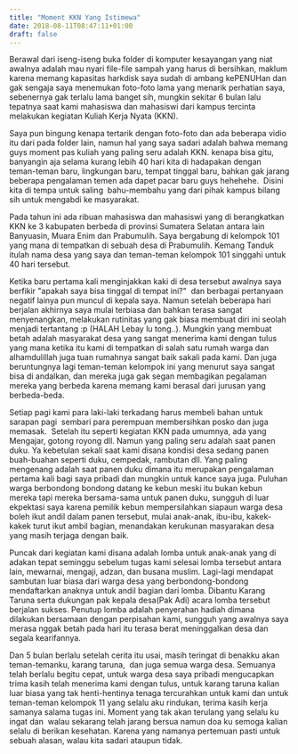 ```yaml
---
title: "Moment KKN Yang Istimewa"
date: 2018-08-11T08:47:11+01:00
draft: false
---
```


Berawal dari iseng-iseng buka folder di komputer kesayangan yang niat awalnya adalah mau nyari file-file sampah yang harus di bersihkan, maklum karena memang kapasitas harkdisk saya sudah di ambang kePENUHan dan gak sengaja saya menemukan foto-foto lama yang menarik perhatian saya, sebenernya gak terlalu lama
banget sih, mungkin sekitar 6 bulan lalu tepatnya saat kami mahasiswa dan mahasiswi dari kampus tercinta melakukan kegiatan Kuliah Kerja Nyata (KKN).


Saya pun bingung kenapa tertarik dengan foto-foto dan ada beberapa vidio itu dari pada folder lain, namun hal yang saya sadari adalah bahwa memang guys moment pas kuliah yang paling seru adalah KKN. kenapa bisa gitu, banyangin aja selama kurang lebih 40 hari kita di hadapakan dengan teman-teman baru, lingkungan baru, tempat tinggal baru, bahkan gak jarang beberapa pengalaman temen ada dapet pacar baru guys hehehehe.  Disini kita di tempa untuk saling  bahu-membahu yang dari pihak kampus bilang sih untuk mengabdi ke masyarakat.

Pada tahun ini ada ribuan mahasiswa dan mahasiswi yang di berangkatkan KKN ke 3 kabupaten berbeda di provinsi Sumatera Selatan antara lain Banyuasin, Muara Enim dan Prabumulih. Saya bergabung di kelompok 101 yang mana di tempatkan di sebuah desa di Prabumulih. Kemang Tanduk itulah nama desa yang saya dan teman-teman kelompok 101 singgahi untuk 40 hari tersebut.

Ketika baru pertama kali menginjakkan kaki di desa tersebut awalnya saya berfikir "apakah saya bisa tinggal di tempat ini?"  dan berbagai pertanyaan negatif lainya pun muncul di kepala saya. Namun setelah beberapa hari berjalan akhirnya saya mulai terbiasa dan bahkan terasa sangat menyenangkan, melakukan rutinitas yang gak biasa membuat diri ini seolah menjadi tertantang :p (HALAH Lebay lu tong..). Mungkin yang membuat betah adalah masyarakat desa yang sangat menerima kami dengan tulus yang mana ketika itu kami di tempatkan di salah satu rumah warga dan alhamdulillah juga tuan rumahnya sangat baik sakali pada kami. Dan juga beruntungnya lagi teman-teman kelompok ini yang menurut saya sangat bisa di andalkan, dan mereka juga gak segan membagikan pegalaman mereka yang berbeda karena memang kami berasal dari jurusan yang berbeda-beda.

Setiap pagi kami para laki-laki terkadang harus membeli bahan untuk sarapan pagi  sembari para perempuan membersihkan posko dan juga memasak.  Setelah itu seperti kegiatan KKN pada umumnya, ada yang Mengajar, gotong royong dll. Namun yang paling seru adalah saat panen duku. Ya kebetulan sekali saat kami disana kondisi desa sedang panen buah-buahan seperti duku, cempedak, rambutan dll. Yang paling mengenang adalah saat panen duku dimana itu merupakan pengalaman pertama kali bagi saya pribadi dan mungkin untuk kance saya juga. Puluhan warga berbondong bondong datang ke kebun meski itu bukan kebun mereka tapi mereka bersama-sama untuk panen duku, sungguh di luar ekpektasi saya karena pemilik kebun mempersilahkan siapaun warga desa boleh ikut andil dalam panen tersebut, mulai anak-anak, ibu-ibu, kakek-kakek turut ikut ambil bagian, menandakan kerukunan masyarakan desa yang masih terjaga dengan baik.

Puncak dari kegiatan kami disana adalah lomba untuk anak-anak yang di adakan tepat seminggu sebelum tugas kami selesai lomba tersebut antara lain, mewarnai, mengaji, adzan, dan busana muslim. Lagi-lagi mendapat sambutan luar biasa dari warga desa yang berbondong-bondong mendaftarkan anaknya untuk andil bagian dari lomba. Dibantu Karang Taruna serta dukungan pak kepala desa(Pak Adi) acara lomba tersebut berjalan sukses. Penutup lomba adalah penyerahan hadiah dimana dilakukan bersamaan dengan perpisahan kami, sungguh yang awalnya saya merasa nggak betah pada hari itu terasa berat meninggalkan desa dan segala kearifannya.

Dan 5 bulan berlalu setelah cerita itu usai, masih teringat di benakku akan teman-temanku, karang taruna,  dan juga semua warga desa. Semuanya telah berlalu begitu cepat, untuk warga desa saya pribadi mengucapkan trima kasih telah menerima kami dengan tulus, untuk karang taruna kalian luar biasa yang tak henti-hentinya tenaga tercurahkan untuk kami dan untuk teman-teman kelompok 11 yang selalu aku rindukan, terima kasih kerja samanya salama tugas ini. Moment yang tak akan terulang yang selalu ku ingat dan  walau sekarang telah jarang bersua namun doa ku semoga kalian selalu di berikan kesehatan. Karena yang namanya pertemuan pasti untuk sebuah alasan, walau kita sadari ataupun tidak.
